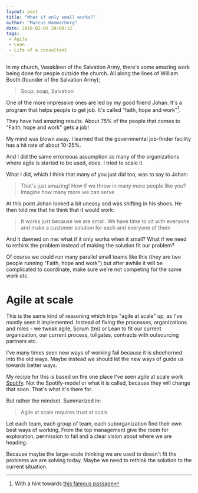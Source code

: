 ```yaml
---
layout: post
title: "What if only small works?"
author: "Marcus Hammarberg"
date: 2016-02-09 20:00:12
tags:
 - Agile
 - Lean
 - Life of a consultant
---
```


In my church, Vasakåren of the Salvation Army, there's some amazing work being done for people outside the church. All along the lines of William Booth (founder of the Salvation Army);

<blockquote>Soup, soap, Salvation</blockquote>

One of the more impressive ones are led by my good friend Johan. It's a program that helps people to get job. It's called "faith, hope and work"[^1].

They have had amazing results. About 75% of the people that comes to "Faith, hope and work" gets a job!

My mind was blown away. I learned that the governmental job-finder facility has a hit rate of about 10-25%.

And I did the same erroneous assumption as many of the organizations where agile is started to be used, does. I tried to scale it. 

<a name='more'></a>
What I did, which I think that many of you just did too, was to say to Johan: 

<blockquote>That's just amazing! How if we throw in many more people like you? Imagine how many more we can serve</blockquote>

At this point Johan looked a bit uneasy and was shifting in his shoes. He then told me that he think that it would work: 

<blockquote>It works just because we are small. We have time to sit with everyone and make a customer solution for each and everyone of them</blockquote>

And it dawned on me: what if it only works when it small? What if we need to rethink the problem instead of making the solution fit our problem? 

Of course we could run many parallel small teams like this (they are two people running "Faith, hope and work") but after awhile it will be complicated to coordinate, make sure we're not competing for the same work etc. 

# Agile at scale
This is the same kind of reasoning which trips "agile at scale" up, as I've mostly seen it implemented. Instead of fixing the processes, organizations and roles - we tweak agile, Scrum (tm) or Lean to fit our current organization, our current process, tollgates, contracts with outsourcing partners etc.

I've many times seen new ways of working fail because it is shoehorned into the old ways. Maybe instead we should let the new ways of guide us towards better ways. 

My recipe for this is based on the one place I've seen agile at scale work [Spotify](http://www.spotify.com). Not the Spotify-model or what it is called, because they will change that soon. That's what it's there for. 

But rather the mindset. Summarized in: 

<blockquote>Agile at scale requires trust at scale</blockquote>

Let each team, each group of team, each suborganization find their own best ways of working. From the top management give the room for exploration, permission to fail and a clear vision about where we are heading. 

Because maybe the large-scale thinking we are used to doesn't fit the problems we are solving today. Maybe we need to rethink the solution to the current situation.   

[^1]: With a hint towards [this famous passage](https://www.biblegateway.com/passage/?search=1+Corinthians+13)